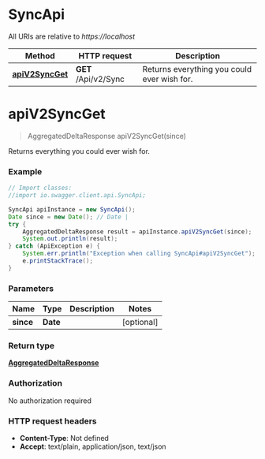 # SyncApi

All URIs are relative to *https://localhost*

Method | HTTP request | Description
------------- | ------------- | -------------
[**apiV2SyncGet**](SyncApi.md#apiV2SyncGet) | **GET** /Api/v2/Sync | Returns everything you could ever wish for.


<a name="apiV2SyncGet"></a>
# **apiV2SyncGet**
> AggregatedDeltaResponse apiV2SyncGet(since)

Returns everything you could ever wish for.

### Example
```java
// Import classes:
//import io.swagger.client.api.SyncApi;

SyncApi apiInstance = new SyncApi();
Date since = new Date(); // Date | 
try {
    AggregatedDeltaResponse result = apiInstance.apiV2SyncGet(since);
    System.out.println(result);
} catch (ApiException e) {
    System.err.println("Exception when calling SyncApi#apiV2SyncGet");
    e.printStackTrace();
}
```

### Parameters

Name | Type | Description  | Notes
------------- | ------------- | ------------- | -------------
 **since** | **Date**|  | [optional]

### Return type

[**AggregatedDeltaResponse**](AggregatedDeltaResponse.md)

### Authorization

No authorization required

### HTTP request headers

 - **Content-Type**: Not defined
 - **Accept**: text/plain, application/json, text/json

